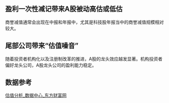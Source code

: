
## 盈利一次性减记带来A股被动高估或低估

商誉减值通常会出现在中报和年报中，尤其是科技股年报当中的商誉减值规模相对较大。

## 尾部公司带来“估值噪音”
随着投资者机构化以及注册制改革的推进，A股的龙头效应越发显著。机构投资者偏好龙头公司，A股龙头公司的盈利能力稳定。

## 数据参考
[估值分析_数据中心_东方财富网](https://data.eastmoney.com/gzfx/)